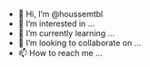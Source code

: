 - 👋 Hi, I’m @houssemtbl
- 👀 I’m interested in ...
- 🌱 I’m currently learning ...
- 💞️ I’m looking to collaborate on ...
- 📫 How to reach me ...

<!---
houssemtbl/houssemtbl is a ✨ special ✨ repository because its `README.md` (this file) appears on your GitHub profile.
You can click the Preview link to take a look at your changes.
--->
